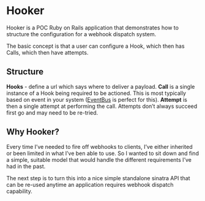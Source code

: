 # Hooker

Hooker is a POC Ruby on Rails application that demonstrates how to structure the configuration for a webhook dispatch system.

The basic concept is that a user can configure a Hook, which then has Calls, which then have attempts.

## Structure

**Hooks** - define a url which says where to deliver a payload. 
**Call** is a single instance of a Hook being required to be actioned. This is most typically based on event in your system ([EventBus](https://github.com/kevinrutherford/event_bus) is perfect for this).
**Attempt** is then a single attempt at performing the call. Attempts don’t always succeed first go and may need to be re-tried.

## Why Hooker?
Every time I’ve needed to fire off webhooks to clients, I’ve either inherited or been limited in what I’ve ben able to use. So I wanted to sit down and find a simple, suitable model that would handle the different requirements I’ve had in the past.

The next step is to turn this into a nice simple standalone sinatra API that can be re-used anytime an application requires webhook dispatch capability.